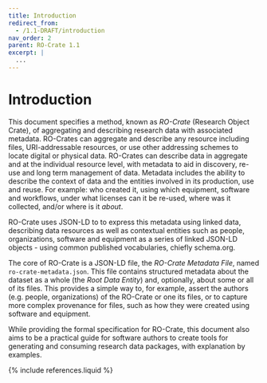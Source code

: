 ```yaml
---
title: Introduction
redirect_from:
  - /1.1-DRAFT/introduction
nav_order: 2
parent: RO-Crate 1.1
excerpt: |
  ...
---
```

<!--
   Copyright 2019-2020 University of Technology Sydney
   Copyright 2019-2020 The University of Manchester UK 
   Copyright 2019-2021 RO-Crate contributors <https://github.com/ResearchObject/ro-crate/graphs/contributors>

   Licensed under the Apache License, Version 2.0 (the "License");
   you may not use this file except in compliance with the License.
   You may obtain a copy of the License at

       http://www.apache.org/licenses/LICENSE-2.0

   Unless required by applicable law or agreed to in writing, software
   distributed under the License is distributed on an "AS IS" BASIS,
   WITHOUT WARRANTIES OR CONDITIONS OF ANY KIND, either express or implied.
   See the License for the specific language governing permissions and
   limitations under the License.
-->

# Introduction

This document specifies a method, known as _RO-Crate_ (Research Object Crate), of aggregating and describing research data with associated metadata. RO-Crates can aggregate and describe any resource including files, URI-addressable resources, or use other addressing schemes to locate digital or physical data. RO-Crates can describe data in aggregate and at the individual resource level, with metadata to aid in discovery, re-use and long term management of data. Metadata includes the ability to describe the context of data and the entities involved in its production, use and reuse. For example: who created it, using which equipment, software and workflows, under what licenses can it be re-used, where was it collected, and/or where is it *about*.

RO-Crate uses JSON-LD to to express this metadata using linked data, describing data resources as well as contextual entities such as people, organizations, software and equipment as a series of linked JSON-LD objects - using common published vocabularies, chiefly schema.org. 

The core of RO-Crate is a JSON-LD file, the _RO-Crate Metadata File_, named `ro-crate-metadata.json`. This file contains structured metadata about the dataset as a whole (the _Root Data Entity_) and, optionally, about some or all of its files. This provides a simple way to, for example, assert the authors (e.g. people, organizations) of the RO-Crate or one its files, or to capture more complex provenance for files, such as how they were created using software and equipment. 

While providing the formal specification for RO-Crate, this document also aims to be a practical guide for software authors to create tools for generating and consuming research data packages, with explanation by examples. 

{% include references.liquid %}

